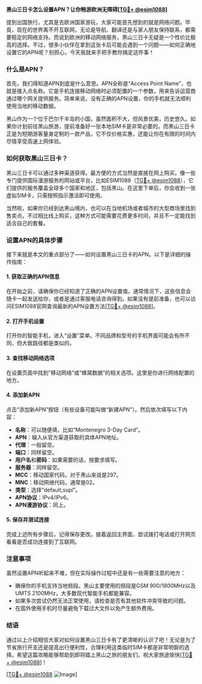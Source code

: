 **黑山三日卡怎么设置APN？让你畅游欧洲无障碍[[TG💪+ @esim1088](https://t.me/s/esim1088)]**

提到出国旅行，尤其是去欧洲国家游玩，大家可能首先想到的就是网络问题。毕竟，现在的世界离不开互联网，无论是导航、翻译还是与家人朋友保持联系，都需要稳定的网络支持。而说到欧洲的移动网络服务，黑山三日卡无疑是一个性价比极高的选择。不过，很多小伙伴在拿到这张卡后可能会遇到一个问题——如何正确地设置它的APN呢？别担心，今天我就来手把手教你搞定这件事！

### 什么是APN？

首先，我们得知道APN到底是什么意思。APN全称是“Access Point Name”，也就是接入点名称。它是手机连接移动网络时必须配置的一个参数，用来告诉运营商通过哪个网关提供服务。简单来说，没有正确的APN设置，你的手机就无法顺利使用当地的移动数据。

黑山作为一个位于巴尔干半岛的小国，虽然面积不大，但风景优美，历史悠久。如果你计划前往黑山旅游，提前准备好一张本地SIM卡是非常必要的。而黑山三日卡正是为短期游客量身定制的一款产品，它不仅价格实惠，还能让你在有限的时间内尽情享受高速上网体验。

### 如何获取黑山三日卡？

黑山三日卡可以通过多种渠道获得。最方便的方式当然是直接在网上购买。像一些专门提供国际漫游服务的网站或平台，比如ESIM1088（[TG💪+ @esim1088](https://t.me/s/esim1088)），它们提供的服务覆盖全球多个国家和地区，包括黑山。在这里下单后，你会收到一张虚拟SIM卡，只需按照指示激活即可使用。

当然啦，如果你已经到达黑山境内，也可以在当地机场或者城市的大型商场里找到售卖点。不过相比线上购买，这种方式可能需要花费更多时间，并且不一定能找到适合自己的套餐。

### 设置APN的具体步骤

接下来就是本文的重点部分了——如何设置黑山三日卡的APN。以下是详细的操作指南：

#### 1. 获取正确的APN信息

在开始之前，请确保你已经知道了正确的APN设置值。通常情况下，这些信息会随卡一起发送给你，或者是通过客服电话咨询得到。如果没有提前准备，也可以访问ESIM1088官网查询最新的APN设置方法[[TG💪+ @esim1088](https://t.me/s/esim1088)]。

#### 2. 打开手机设置

打开你的智能手机，进入“设置”菜单。不同品牌和型号的手机界面可能会有所不同，但大致路径都是类似的。

#### 3. 查找移动网络选项

在设置页面中找到“移动网络”或“蜂窝数据”的相关选项。这里是你进行网络配置的地方。

#### 4. 添加新APN

点击“添加新APN”按钮（有些设备可能叫做“新建APN”）。然后依次填写以下内容：
- **名称**：可以随便填，比如“Montenegro 3-Day Card”。
- **APN**：输入从官方渠道获取的具体APN地址。
- **代理**：一般留空。
- **端口**：同样留空。
- **用户名**和**密码**：如果需要的话，按要求填写。
- **服务器**：同样留空。
- **MCC**：移动国家代码，对于黑山来说是297。
- **MNC**：移动网络代码，通常是02。
- **类型**：选择“default,supl”。
- **APN协议**：IPv4/IPv6。
- **APN漫游协议**：同上。

#### 5. 保存并测试连接

完成上述所有步骤后，记得保存更改。接着返回主界面，尝试拨打电话或打开网页看看是否成功连接到了互联网。

### 注意事项

虽然设置APN听起来不难，但在实际操作过程中还是有一些需要注意的地方：
- 确保你的手机支持当地频段。黑山主要使用的频段是GSM 900/1800MHz以及UMTS 2100MHz，大多数现代智能手机都能兼容。
- 如果多次尝试仍然无法正常使用，请检查是否有其他软件冲突导致的问题。
- 在国外使用手机时尽量避免下载过大文件以免产生额外费用。

### 结语

通过以上介绍相信大家对如何设置黑山三日卡有了更清晰的认识了吧！无论是为了节省旅行开支还是提高出行便利性，合理利用这类临时SIM卡都是非常明智的选择。希望这篇攻略能够帮助到即将踏上黑山之旅的朋友们，祝大家旅途愉快[[TG💪+ @esim1088](https://t.me/s/esim1088)]！

[[TG💪+ @esim1088](https://t.me/s/esim1088) ![Image](https://i.postimg.cc/4NQfJmqS/Snipaste-2025-05-13-00-14-12.png)]